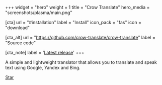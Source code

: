 +++
widget = "hero"
weight = 1
title = "Crow Translate"
hero_media = "screenshots/plasma/main.png"

[cta]
  url = "#installation"
  label = "Install"
  icon_pack = "fas"
  icon = "download"
  
[cta_alt]
  url = "https://github.com/crow-translate/crow-translate"
  label = "Source code"

[cta_note]
  label = '<a class="js-github-release" href="https://github.com/crow-translate/crow-translate/releases/latest" data-repo="crow-translate/crow-translate">Latest release<!-- V --></a>'
+++

A simple and lightweight translator that allows you to translate and speak text using Google, Yandex and Bing.

<span style="text-shadow: none;"><a class="github-button" href="https://github.com/crow-translate/crow-translate" data-icon="octicon-star" data-size="large" data-show-count="true" aria-label="Star this on GitHub">Star</a><script async defer src="https://buttons.github.io/buttons.js"></script></span>
